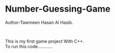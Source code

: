 # Number-Guessing-Game

Author-Tawmeen Hasan Al Hasib.

<br>

This is my first game project With C++.
<br>
To run this code............

